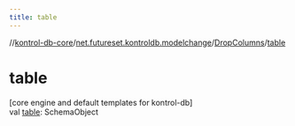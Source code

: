 ```yaml
---
title: table
---
```

//[kontrol-db-core](../../../index.html)/[net.futureset.kontroldb.modelchange](../index.html)/[DropColumns](index.html)/[table](table.html)



# table



[core engine and default templates for kontrol-db]\
val [table](table.html): SchemaObject




